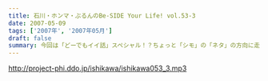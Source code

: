 ```yaml
---
title: 石川・ホンマ・ぶるんのBe-SIDE Your Life! vol.53-3
date: 2007-05-09
tags: ['2007年', '2007年05月']
draft: false
summary: 今回は「どーでもイイ話」スペシャル！？ちょっと「シモ」の「ネタ」の方向に走り気味で、自分を諭すぶるんサンが印象的な三本目となっております。キーワードは「漫画喫茶」。社会問題化する漫画喫茶の住人がここにもいたのか〜〜！？ちなみに来週配信分は重大なお知らせが満載（予定）。ヨロシクです。NAMAE
---
```


http://project-phi.ddo.jp/ishikawa/ishikawa053_3.mp3
